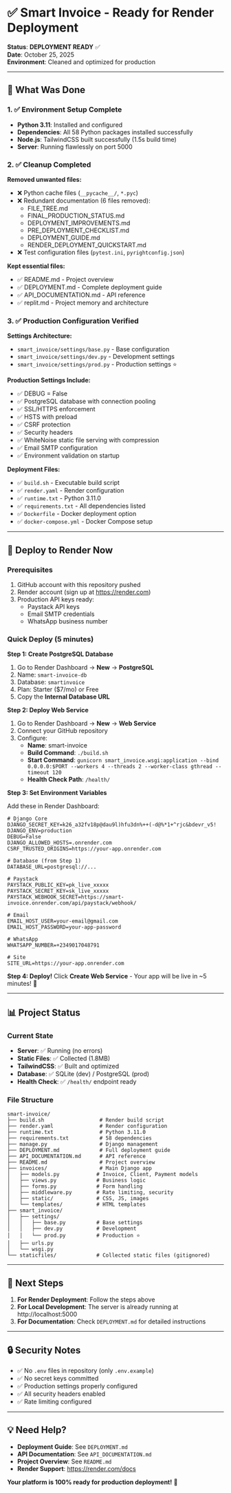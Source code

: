# ✅ Smart Invoice - Ready for Render Deployment

**Status**: **DEPLOYMENT READY** ✅  
**Date**: October 25, 2025  
**Environment**: Cleaned and optimized for production

---

## 🎯 What Was Done

### 1. ✅ Environment Setup Complete
- **Python 3.11**: Installed and configured
- **Dependencies**: All 58 Python packages installed successfully
- **Node.js**: TailwindCSS built successfully (1.5s build time)
- **Server**: Running flawlessly on port 5000

### 2. ✅ Cleanup Completed
**Removed unwanted files:**
- ❌ Python cache files (`__pycache__/`, `*.pyc`)
- ❌ Redundant documentation (6 files removed):
  - FILE_TREE.md
  - FINAL_PRODUCTION_STATUS.md
  - DEPLOYMENT_IMPROVEMENTS.md
  - PRE_DEPLOYMENT_CHECKLIST.md
  - DEPLOYMENT_GUIDE.md
  - RENDER_DEPLOYMENT_QUICKSTART.md
- ❌ Test configuration files (`pytest.ini`, `pyrightconfig.json`)

**Kept essential files:**
- ✅ README.md - Project overview
- ✅ DEPLOYMENT.md - Complete deployment guide
- ✅ API_DOCUMENTATION.md - API reference
- ✅ replit.md - Project memory and architecture

### 3. ✅ Production Configuration Verified

**Settings Architecture:**
- `smart_invoice/settings/base.py` - Base configuration
- `smart_invoice/settings/dev.py` - Development settings
- `smart_invoice/settings/prod.py` - Production settings ⭐

**Production Settings Include:**
- ✅ DEBUG = False
- ✅ PostgreSQL database with connection pooling
- ✅ SSL/HTTPS enforcement
- ✅ HSTS with preload
- ✅ CSRF protection
- ✅ Security headers
- ✅ WhiteNoise static file serving with compression
- ✅ Email SMTP configuration
- ✅ Environment validation on startup

**Deployment Files:**
- ✅ `build.sh` - Executable build script
- ✅ `render.yaml` - Render configuration
- ✅ `runtime.txt` - Python 3.11.0
- ✅ `requirements.txt` - All dependencies listed
- ✅ `Dockerfile` - Docker deployment option
- ✅ `docker-compose.yml` - Docker Compose setup

---

## 🚀 Deploy to Render Now

### Prerequisites
1. GitHub account with this repository pushed
2. Render account (sign up at https://render.com)
3. Production API keys ready:
   - Paystack API keys
   - Email SMTP credentials
   - WhatsApp business number

### Quick Deploy (5 minutes)

**Step 1: Create PostgreSQL Database**
1. Go to Render Dashboard → **New** → **PostgreSQL**
2. Name: `smart-invoice-db`
3. Database: `smartinvoice`
4. Plan: Starter ($7/mo) or Free
5. Copy the **Internal Database URL**

**Step 2: Deploy Web Service**
1. Go to Render Dashboard → **New** → **Web Service**
2. Connect your GitHub repository
3. Configure:
   - **Name**: smart-invoice
   - **Build Command**: `./build.sh`
   - **Start Command**: `gunicorn smart_invoice.wsgi:application --bind 0.0.0.0:$PORT --workers 4 --threads 2 --worker-class gthread --timeout 120`
   - **Health Check Path**: `/health/`

**Step 3: Set Environment Variables**

Add these in Render Dashboard:

```env
# Django Core
DJANGO_SECRET_KEY=k26_a32fv18p@dau9l)hfu3dn%++(-d@%*1+^rjc&bdevr_v5!
DJANGO_ENV=production
DEBUG=False
DJANGO_ALLOWED_HOSTS=.onrender.com
CSRF_TRUSTED_ORIGINS=https://your-app.onrender.com

# Database (from Step 1)
DATABASE_URL=postgresql://...

# Paystack
PAYSTACK_PUBLIC_KEY=pk_live_xxxxx
PAYSTACK_SECRET_KEY=sk_live_xxxxx
PAYSTACK_WEBHOOK_SECRET=https://smart-invoice.onrender.com/api/paystack/webhook/

# Email
EMAIL_HOST_USER=your-email@gmail.com
EMAIL_HOST_PASSWORD=your-app-password

# WhatsApp
WHATSAPP_NUMBER=+2349017048791

# Site
SITE_URL=https://your-app.onrender.com
```

**Step 4: Deploy!**
Click **Create Web Service** - Your app will be live in ~5 minutes! 🎉

---

## 📊 Project Status

### Current State
- **Server**: ✅ Running (no errors)
- **Static Files**: ✅ Collected (1.8MB)
- **TailwindCSS**: ✅ Built and optimized
- **Database**: ✅ SQLite (dev) / PostgreSQL (prod)
- **Health Check**: ✅ `/health/` endpoint ready

### File Structure
```
smart-invoice/
├── build.sh                  # Render build script
├── render.yaml               # Render configuration
├── runtime.txt               # Python 3.11.0
├── requirements.txt          # 58 dependencies
├── manage.py                 # Django management
├── DEPLOYMENT.md             # Full deployment guide
├── API_DOCUMENTATION.md      # API reference
├── README.md                 # Project overview
├── invoices/                 # Main Django app
│   ├── models.py            # Invoice, Client, Payment models
│   ├── views.py             # Business logic
│   ├── forms.py             # Form handling
│   ├── middleware.py        # Rate limiting, security
│   ├── static/              # CSS, JS, images
│   └── templates/           # HTML templates
├── smart_invoice/
│   ├── settings/
│   │   ├── base.py          # Base settings
│   │   ├── dev.py           # Development
│   │   └── prod.py          # Production ⭐
│   ├── urls.py
│   └── wsgi.py
└── staticfiles/             # Collected static files (gitignored)
```

---

## 📝 Next Steps

1. **For Render Deployment**: Follow the steps above
2. **For Local Development**: The server is already running at http://localhost:5000
3. **For Documentation**: Check `DEPLOYMENT.md` for detailed instructions

---

## 🔒 Security Notes

- ✅ No `.env` files in repository (only `.env.example`)
- ✅ No secret keys committed
- ✅ Production settings properly configured
- ✅ All security headers enabled
- ✅ Rate limiting configured

---

## 💡 Need Help?

- **Deployment Guide**: See `DEPLOYMENT.md`
- **API Documentation**: See `API_DOCUMENTATION.md`
- **Project Overview**: See `README.md`
- **Render Support**: https://render.com/docs

**Your platform is 100% ready for production deployment!** 🚀

